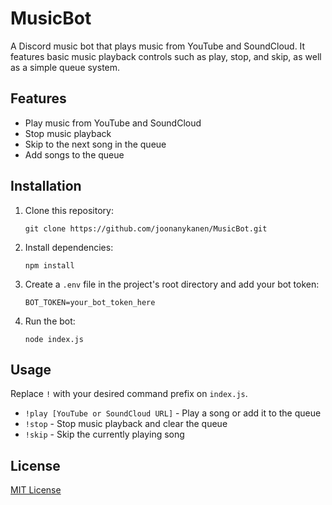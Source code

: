 # MusicBot

A Discord music bot that plays music from YouTube and SoundCloud. It features basic music playback controls such as play, stop, and skip, as well as a simple queue system.

## Features

- Play music from YouTube and SoundCloud
- Stop music playback
- Skip to the next song in the queue
- Add songs to the queue

## Installation

1. Clone this repository:

   `git clone https://github.com/joonanykanen/MusicBot.git`

2. Install dependencies:

   `npm install`

3. Create a `.env` file in the project's root directory and add your bot token:

   `BOT_TOKEN=your_bot_token_here`

4. Run the bot:

   `node index.js`

## Usage

Replace `!` with your desired command prefix on `index.js`.

- `!play [YouTube or SoundCloud URL]` - Play a song or add it to the queue
- `!stop` - Stop music playback and clear the queue
- `!skip` - Skip the currently playing song

## License

[MIT License](LICENSE.md)
